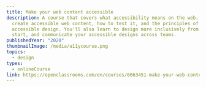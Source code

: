 ```yaml
---
title: Make your web content accessible
description: A course that covers what accessibility means on the web, how to
  create accessible web content, how to test it, and the principles of
  accessible design. You'll also learn to design more inclusively from the
  start, and communicate your accessible designs across teams.
publishedYear: "2020"
thumbnailImage: /media/a11ycourse.png
topics:
  - design
types:
  - onlineCourse
link: https://openclassrooms.com/en/courses/6663451-make-your-web-content-accessible
---
```

